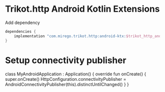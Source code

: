# Trikot.http Android Kotlin Extensions

Add dependency
```groovy
dependencies {
    implementation "com.mirego.trikot.http:android-ktx:$trikot_http_android_ktx_version"
}
```

# Setup connectivity publisher

class MyAndroidApplication : Application() {
    override fun onCreate() {
        super.onCreate()
        HttpConfiguration.connectivityPublisher = AndroidConnectivityPublisher(this).distinctUntilChanged()
    }
}
